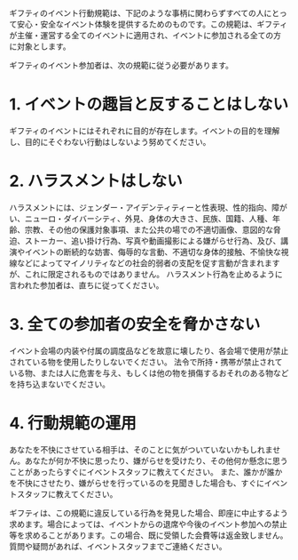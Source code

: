 ギフティのイベント行動規範は、下記のような事柄に関わらずすべての人にとって安心・安全なイベント体験を提供するためのものです。この規範は、ギフティが主催・運営する全てのイベントに適用され、イベントに参加される全ての方に対象とします。

ギフティのイベント参加者は、次の規範に従う必要があります。


# 1.	イベントの趣旨と反することはしない
ギフティのイベントにはそれぞれに目的が存在します。イベントの目的を理解し、目的にそぐわない行動はしないよう努めてください。


# 2.	ハラスメントはしない
ハラスメントには、ジェンダー・アイデンティティーと性表現、性的指向、障がい、ニューロ・ダイバーシティ、外見、身体の大きさ、民族、国籍、人種、年齢、宗教、その他の保護対象事項、また公共の場での不適切画像、意図的な脅迫、ストーカー、追い掛け行為、写真や動画撮影による嫌がらせ行為、及び、講演やイベントの断続的な妨害、侮辱的な言動、不適切な身体的接触、不愉快な視線などによってマイノリティなどの社会的弱者の支配を促す言動が含まれますが、これに限定されるものではありません。
ハラスメント行為を止めるように言われた参加者は、直ちに従ってください。


# 3.	全ての参加者の安全を脅かさない
イベント会場の内装や付属の調度品などを故意に壊したり、各会場で使用が禁止されている物を使用したりしないでください。
法令で所持・携帯が禁止されている物、または人に危害を与え、もしくは他の物を損傷するおそれのある物などを持ち込まないでください。


# 4.	行動規範の運用
あなたを不快にさせている相手は、そのことに気がついていないかもしれません。あなたが何か不快に思ったり、嫌がらせを受けたり、その他何か懸念に思うことがあったらすぐにイベントスタッフに教えてください。
また、誰かが誰かを不快にさせたり、嫌がらせを行っているのを見聞きした場合も、すぐにイベントスタッフに教えてください。


ギフティは、この規範に違反している行為を発見した場合、即座に中止するよう求めます。場合によっては、イベントからの退席や今後のイベント参加への禁止等を求めることがあります。この場合、既に受領した会費等は返金致しません。
質問や疑問があれば、イベントスタッフまでご連絡ください。
